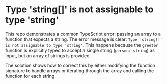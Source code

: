 # Type 'string[]' is not assignable to type 'string'

This repo demonstrates a common TypeScript error: passing an array to a function that expects a string.  The error message is clear: `Type 'string[]' is not assignable to type 'string'`. This happens because the `greeter` function is explicitly typed to accept a single string (`person: string`) as input, but an array of strings is provided.

The solution shows how to correct this by either modifying the function signature to handle arrays or iterating through the array and calling the function for each string.